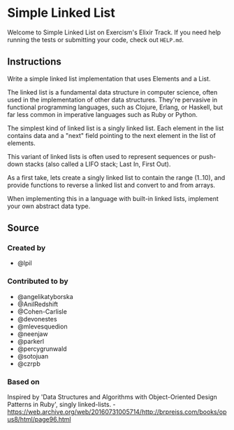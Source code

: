 # Simple Linked List

Welcome to Simple Linked List on Exercism's Elixir Track.
If you need help running the tests or submitting your code, check out `HELP.md`.

## Instructions

Write a simple linked list implementation that uses Elements and a List.

The linked list is a fundamental data structure in computer science, often used in the implementation of other data structures.
They're pervasive in functional programming languages, such as Clojure, Erlang, or Haskell, but far less common in imperative languages such as Ruby or Python.

The simplest kind of linked list is a singly linked list.
Each element in the list contains data and a "next" field pointing to the next element in the list of elements.

This variant of linked lists is often used to represent sequences or push-down stacks (also called a LIFO stack; Last In, First Out).

As a first take, lets create a singly linked list to contain the range (1..10), and provide functions to reverse a linked list and convert to and from arrays.

When implementing this in a language with built-in linked lists, implement your own abstract data type.

## Source

### Created by

- @lpil

### Contributed to by

- @angelikatyborska
- @AnilRedshift
- @Cohen-Carlisle
- @devonestes
- @mlevesquedion
- @neenjaw
- @parkerl
- @percygrunwald
- @sotojuan
- @czrpb

### Based on

Inspired by 'Data Structures and Algorithms with Object-Oriented Design Patterns in Ruby', singly linked-lists. - https://web.archive.org/web/20160731005714/http://brpreiss.com/books/opus8/html/page96.html